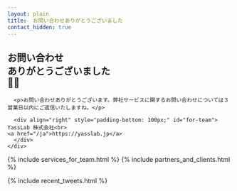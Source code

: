 ```yaml
---
layout: plain
title:  お問い合わせありがとうございました
contact_hidden: true
---
```


<div id="main_content_wrap" class="outer container">
  <section id="main_content" class="inner row justify-content-md-center pt-5">
    <div class="col-12 col-md-9 entry_content text-center">
      <h1>お問い合わせ<br class="ignore-sp">ありがとうございました<br class="ignore-sp">📩💖</h1>

      <p>お問い合わせありがとうございます。弊社サービスに関するお問い合わせについては３営業日以内にご返信いたしますね。</p>

      <div align="right" style="padding-bottom: 100px;" id="for-team">
	YassLab 株式会社<br>
	<a href="/ja">https://yasslab.jp</a>
      </div>
    </div>
  </section>
</div>

{% include services_for_team.html    %}
{% include partners_and_clients.html %}

<div id="main_content_wrap" class="outer container" style="margin-bottom: 150px">
  <section id="main_content" class="inner row justify-content-md-center pt-5">
    <div class="col-12 col-md-9 entry_content text-center">
      {% include recent_tweets.html %}
    </div>
  </section>
</div>


